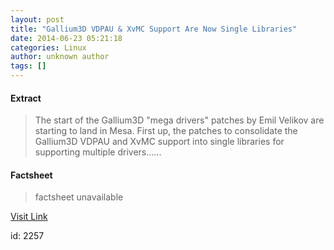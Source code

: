 ```yaml
---
layout: post
title: "Gallium3D VDPAU & XvMC Support Are Now Single Libraries"
date: 2014-06-23 05:21:18
categories: Linux
author: unknown author
tags: []
---
```



#### Extract
>The start of the Gallium3D "mega drivers" patches by Emil Velikov are starting to land in Mesa. First up, the patches to consolidate the Gallium3D VDPAU and XvMC support into single libraries for supporting multiple drivers......

#### Factsheet
>factsheet unavailable

[Visit Link](http://www.phoronix.com/vr.php?view=MTcyNzQ)

id:    2257


